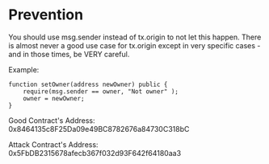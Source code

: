 # Prevention
You should use msg.sender instead of tx.origin to not let this happen. There is almost never a good use case for tx.origin except in very specific cases - and in those times, be VERY careful.

Example:
```
function setOwner(address newOwner) public {
    require(msg.sender == owner, "Not owner" );
    owner = newOwner;
}
```
Good Contract's Address: 0x8464135c8F25Da09e49BC8782676a84730C318bC

Attack Contract's Address: 0x5FbDB2315678afecb367f032d93F642f64180aa3